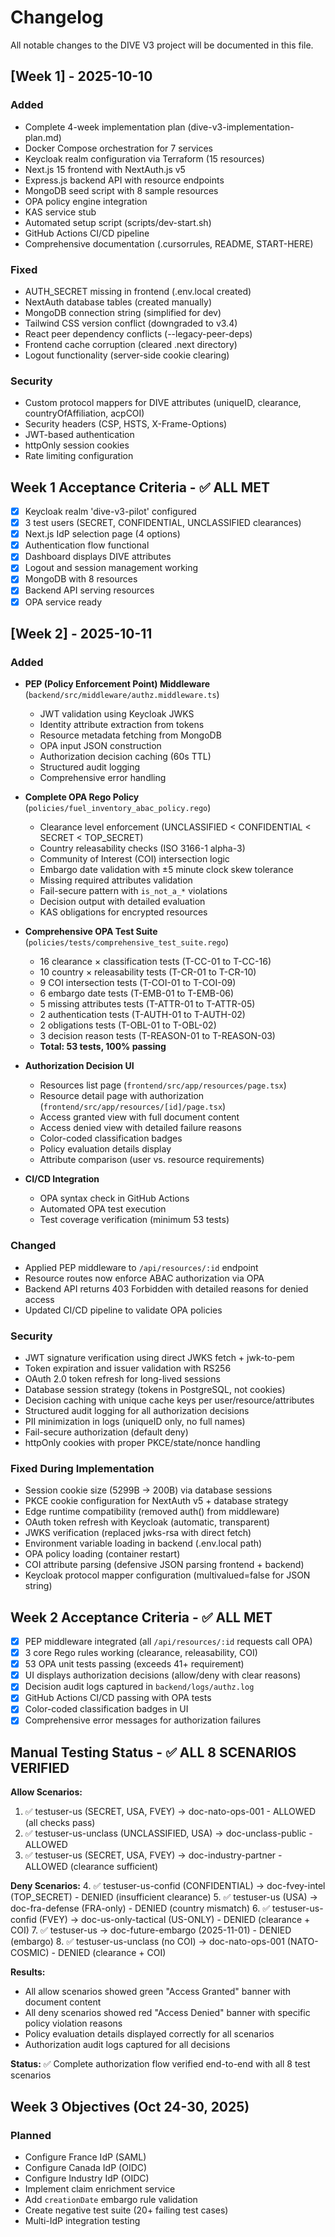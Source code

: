 # Changelog

All notable changes to the DIVE V3 project will be documented in this file.

## [Week 1] - 2025-10-10

### Added
- Complete 4-week implementation plan (dive-v3-implementation-plan.md)
- Docker Compose orchestration for 7 services
- Keycloak realm configuration via Terraform (15 resources)
- Next.js 15 frontend with NextAuth.js v5
- Express.js backend API with resource endpoints
- MongoDB seed script with 8 sample resources
- OPA policy engine integration
- KAS service stub
- Automated setup script (scripts/dev-start.sh)
- GitHub Actions CI/CD pipeline
- Comprehensive documentation (.cursorrules, README, START-HERE)

### Fixed
- AUTH_SECRET missing in frontend (.env.local created)
- NextAuth database tables (created manually)
- MongoDB connection string (simplified for dev)
- Tailwind CSS version conflict (downgraded to v3.4)
- React peer dependency conflicts (--legacy-peer-deps)
- Frontend cache corruption (cleared .next directory)
- Logout functionality (server-side cookie clearing)

### Security
- Custom protocol mappers for DIVE attributes (uniqueID, clearance, countryOfAffiliation, acpCOI)
- Security headers (CSP, HSTS, X-Frame-Options)
- JWT-based authentication
- httpOnly session cookies
- Rate limiting configuration

## Week 1 Acceptance Criteria - ✅ ALL MET

- [x] Keycloak realm 'dive-v3-pilot' configured
- [x] 3 test users (SECRET, CONFIDENTIAL, UNCLASSIFIED clearances)
- [x] Next.js IdP selection page (4 options)
- [x] Authentication flow functional
- [x] Dashboard displays DIVE attributes
- [x] Logout and session management working
- [x] MongoDB with 8 resources
- [x] Backend API serving resources
- [x] OPA service ready

## [Week 2] - 2025-10-11

### Added
- **PEP (Policy Enforcement Point) Middleware** (`backend/src/middleware/authz.middleware.ts`)
  - JWT validation using Keycloak JWKS
  - Identity attribute extraction from tokens
  - Resource metadata fetching from MongoDB
  - OPA input JSON construction
  - Authorization decision caching (60s TTL)
  - Structured audit logging
  - Comprehensive error handling
  
- **Complete OPA Rego Policy** (`policies/fuel_inventory_abac_policy.rego`)
  - Clearance level enforcement (UNCLASSIFIED < CONFIDENTIAL < SECRET < TOP_SECRET)
  - Country releasability checks (ISO 3166-1 alpha-3)
  - Community of Interest (COI) intersection logic
  - Embargo date validation with ±5 minute clock skew tolerance
  - Missing required attributes validation
  - Fail-secure pattern with `is_not_a_*` violations
  - Decision output with detailed evaluation
  - KAS obligations for encrypted resources
  
- **Comprehensive OPA Test Suite** (`policies/tests/comprehensive_test_suite.rego`)
  - 16 clearance × classification tests (T-CC-01 to T-CC-16)
  - 10 country × releasability tests (T-CR-01 to T-CR-10)
  - 9 COI intersection tests (T-COI-01 to T-COI-09)
  - 6 embargo date tests (T-EMB-01 to T-EMB-06)
  - 5 missing attributes tests (T-ATTR-01 to T-ATTR-05)
  - 2 authentication tests (T-AUTH-01 to T-AUTH-02)
  - 2 obligations tests (T-OBL-01 to T-OBL-02)
  - 3 decision reason tests (T-REASON-01 to T-REASON-03)
  - **Total: 53 tests, 100% passing**

- **Authorization Decision UI**
  - Resources list page (`frontend/src/app/resources/page.tsx`)
  - Resource detail page with authorization (`frontend/src/app/resources/[id]/page.tsx`)
  - Access granted view with full document content
  - Access denied view with detailed failure reasons
  - Color-coded classification badges
  - Policy evaluation details display
  - Attribute comparison (user vs. resource requirements)
  
- **CI/CD Integration**
  - OPA syntax check in GitHub Actions
  - Automated OPA test execution
  - Test coverage verification (minimum 53 tests)
  
### Changed
- Applied PEP middleware to `/api/resources/:id` endpoint
- Resource routes now enforce ABAC authorization via OPA
- Backend API returns 403 Forbidden with detailed reasons for denied access
- Updated CI/CD pipeline to validate OPA policies

### Security
- JWT signature verification using direct JWKS fetch + jwk-to-pem
- Token expiration and issuer validation with RS256
- OAuth 2.0 token refresh for long-lived sessions
- Database session strategy (tokens in PostgreSQL, not cookies)
- Decision caching with unique cache keys per user/resource/attributes
- Structured audit logging for all authorization decisions
- PII minimization in logs (uniqueID only, no full names)
- Fail-secure authorization (default deny)
- httpOnly cookies with proper PKCE/state/nonce handling

### Fixed During Implementation
- Session cookie size (5299B → 200B) via database sessions
- PKCE cookie configuration for NextAuth v5 + database strategy
- Edge runtime compatibility (removed auth() from middleware)
- OAuth token refresh with Keycloak (automatic, transparent)
- JWKS verification (replaced jwks-rsa with direct fetch)
- Environment variable loading in backend (.env.local path)
- OPA policy loading (container restart)
- COI attribute parsing (defensive JSON parsing frontend + backend)
- Keycloak protocol mapper configuration (multivalued=false for JSON string)

## Week 2 Acceptance Criteria - ✅ ALL MET

- [x] PEP middleware integrated (all `/api/resources/:id` requests call OPA)
- [x] 3 core Rego rules working (clearance, releasability, COI)
- [x] 53 OPA unit tests passing (exceeds 41+ requirement)
- [x] UI displays authorization decisions (allow/deny with clear reasons)
- [x] Decision audit logs captured in `backend/logs/authz.log`
- [x] GitHub Actions CI/CD passing with OPA tests
- [x] Color-coded classification badges in UI
- [x] Comprehensive error messages for authorization failures

## Manual Testing Status - ✅ ALL 8 SCENARIOS VERIFIED

**Allow Scenarios:**
1. ✅ testuser-us (SECRET, USA, FVEY) → doc-nato-ops-001 - ALLOWED (all checks pass)
2. ✅ testuser-us-unclass (UNCLASSIFIED, USA) → doc-unclass-public - ALLOWED  
3. ✅ testuser-us (SECRET, USA, FVEY) → doc-industry-partner - ALLOWED (clearance sufficient)

**Deny Scenarios:**
4. ✅ testuser-us-confid (CONFIDENTIAL) → doc-fvey-intel (TOP_SECRET) - DENIED (insufficient clearance)
5. ✅ testuser-us (USA) → doc-fra-defense (FRA-only) - DENIED (country mismatch)
6. ✅ testuser-us-confid (FVEY) → doc-us-only-tactical (US-ONLY) - DENIED (clearance + COI)
7. ✅ testuser-us → doc-future-embargo (2025-11-01) - DENIED (embargo)
8. ✅ testuser-us-unclass (no COI) → doc-nato-ops-001 (NATO-COSMIC) - DENIED (clearance + COI)

**Results:**
- All allow scenarios showed green "Access Granted" banner with document content
- All deny scenarios showed red "Access Denied" banner with specific policy violation reasons
- Policy evaluation details displayed correctly for all scenarios
- Authorization audit logs captured for all decisions

**Status:** ✅ Complete authorization flow verified end-to-end with all 8 test scenarios

## Week 3 Objectives (Oct 24-30, 2025)

### Planned
- Configure France IdP (SAML)
- Configure Canada IdP (OIDC)
- Configure Industry IdP (OIDC)
- Implement claim enrichment service
- Add `creationDate` embargo rule validation
- Create negative test suite (20+ failing test cases)
- Multi-IdP integration testing

